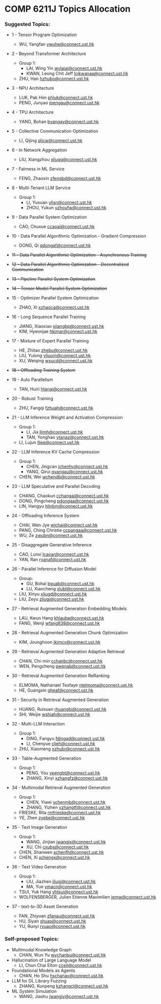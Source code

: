 # COMP 6211J Topics Allocation

### Suggested Topics:

- 1 - Tensor Program Optimization
    - WU, Yangfan [ywuhe@connect.ust.hk](mailto:ywuhe@connect.ust.hk)
- 2 - Beyond Transformer Architecture
    - Group 1:    
        - LAI, Wing Yin	[wylaiaj@connect.ust.hk](mailto:wylaiaj@connect.ust.hk)
        - KWAN, Leong Chit Jeff	[lcjkwanaa@connect.ust.hk](mailto:lcjkwanaa@connect.ust.hk)
    - ZHU, Han [hzhubo@connect.ust.hk](mailto:hzhubo@connect.ust.hk)
- 3 - NPU Architecture
    - LUK, Pak Him	[phluk@connect.ust.hk](mailto:phluk@connect.ust.hk)
    - PENG, Junyao	[jpengau@connect.ust.hk](mailto:jpengau@connect.ust.hk)
- 4 - TPU Architecture
    - YANG, Bohan [byangay@connect.ust.hk](mailto:byangay@connect.ust.hk)
- 5 - Collective Communication Optimization
    - LI, Qijing	[qlicw@connect.ust.hk](mailto:qlicw@connect.ust.hk)
- 6 - In Network Aggregation
    - LIU, Xiangzhou [xliugg@connect.ust.hk](mailto:xliugg@connect.ust.hk)
- 7 - Fairness in ML Service
    - FENG, Zhaoxin [zfengbd@connect.ust.hk](mailto:zfengbd@connect.ust.hk)
- 8 - Multi-Tenant LLM Service
    - Group 1:     
        - LI, Yuxuan [ylisn@connect.ust.hk](mailto:ylisn@connect.ust.hk)
        - ZHOU, Yukun	[yzhoufw@connect.ust.hk](mailto:yzhoufw@connect.ust.hk)
- 9 - Data Parallel System Optimization
    - CAO, Chuxue [ccaoai@connect.ust.hk](mailto:ccaoai@connect.ust.hk)
- 10 - Data Parallel Algorithmic Optimization - Gradient Compression
    - DONG, Qi [qdongaf@connect.ust.hk](mailto:qdongaf@connect.ust.hk)
- ~~11 - Data Parallel Algorithmic Optimization - Asynchronous Training~~
- ~~12 - Data Parallel Algorithmic Optimization - Decentralized Communication~~
- ~~13 - Pipeline Parallel System Optimization~~
- ~~14 - Tensor Model Parallel System Optimization~~
- 15 - Optimizer Parallel System Optimization
    - ZHAO, Xi	[xzhaoca@connect.ust.hk](mailto:xzhaoca@connect.ust.hk)
- 16 - Long Sequence Parallel Training
    - JIANG, Xiaoxiao [xjiangbp@connect.ust.hk](mailto:xjiangbp@connect.ust.hk)
    - KIM, Hyeonjae	[hkimar@connect.ust.hk](mailto:hkimar@connect.ust.hk)
- 17 - Mixture of Expert Parallel Training
    - HE, Zhitao [zhebu@connect.ust.hk](mailto:zhebu@connect.ust.hk)
    - LIU, Yulong	[yliuom@connect.ust.hk](mailto:yliuom@connect.ust.hk)
    - XU, Weiqing [wxucd@connect.ust.hk](mailto:wxucd@connect.ust.hk)
- ~~18 - Offloading Training System~~
- 19 - Auto Parallelism
    - TAN, Huiri [htanaj@connect.ust.hk](mailto:htanaj@connect.ust.hk)
- 20 - Robust Training
    - ZHU, Fangqi [fzhuah@connect.ust.hk](mailto:fzhuah@connect.ust.hk)
- 21 - LLM Inference Weight and Activation Compression
    - Group 1:
        - LI, Jia [jlimh@connect.ust.hk](mailto:jlimh@connect.ust.hk)
        - TAN, Yonghao	[ytanaz@connect.ust.hk](mailto:ytanaz@connect.ust.hk) 
    - LI, Lujun	[lliee@connect.ust.hk](mailto:lliee@connect.ust.hk)
    
- 22 - LLM Inference KV Cache Compression
    - Group 1:     
        - CHEN, Jingcan [jchenhv@connect.ust.hk](mailto:jchenhv@connect.ust.hk)
        - YANG, Qirui [qyangau@connect.ust.hk](mailto:qyangau@connect.ust.hk)
    - CHEN, Wei [wchendb@connect.ust.hk](mailto:wchendb@connect.ust.hk)
- 23 - LLM Speculative and Parallel Decoding
    - CHANG, Chaokun	[cchangai@connect.ust.hk](mailto:cchangai@connect.ust.hk)
    - DONG, Pingcheng	[pdongaa@connect.ust.hk](mailto:pdongaa@connect.ust.hk)
    - LIN, Hangyu	[hlinbm@connect.ust.hk](mailto:hlinbm@connect.ust.hk)
- 24 - Offloading Inference System
    - CHAI, Wen Jye [wjchai@connect.ust.hk](mailto:wjchai@connect.ust.hk)
    - PANG, Ching Christie [ccpangaa@connect.ust.hk](mailto:ccpangaa@connect.ust.hk)
    - WU, Ze	[zwubn@connect.ust.hk](mailto:zwubn@connect.ust.hk)
- 25 - Disaggregate Generative Inference
    - CAO, Lunxi [lcaoar@connect.ust.hk](mailto:lcaoar@connect.ust.hk)
    - YAN, Ran	[ryanaf@connect.ust.hk](mailto:ryanaf@connect.ust.hk)
- 26 - Parallel Inference for Diffusion Model
    - Group:
        - GU, Bohai [bguab@connect.ust.hk](mailto:bguab@connect.ust.hk)
        - LU, Xiaocheng	[xlubl@connect.ust.hk](mailto:xlubl@connect.ust.hk)
    - LIU, Xinyu [xliugd@connect.ust.hk](mailto:xliugd@connect.ust.hk)
    - LIU, Zeyu	[zliugj@connect.ust.hk](mailto:zliugj@connect.ust.hk)
- 27 - Retrieval Augmented Generation Embedding Models
    - LAU, Kwun Hang [khlaube@connect.ust.hk](mailto:khlaube@connect.ust.hk)
    - FANG, Wenji [wfang838@connect.ust.hk](mailto:wfang838@connect.ust.hk)
- 28 - Retrieval Augmented Generation Chunk Optimization
    - KIM, Jounghoon [jkimcv@connect.ust.hk](mailto:jkimcv@connect.ust.hk)
- 29 - Retrieval Augmented Generation Adaptive Retrieval
    - CHAN, Chi-min [cchanbc@connect.ust.hk](mailto:cchanbc@connect.ust.hk)
    - WEN, Pengcheng	[pwenab@connect.ust.hk](mailto:pwenab@connect.ust.hk)
- 30 - Retrieval Augmented Generation ReRanking
    - ELMOMA, Nathanael Tesfaye	[ntelmoma@connect.ust.hk](mailto:ntelmoma@connect.ust.hk)
    - HE, Guangxin	[gheaf@connect.ust.hk](mailto:gheaf@connect.ust.hk)
- 31 - Security in Retrieval Augmented Generation
    - HUANG, Ruixuan [rhuangbi@connect.ust.hk](mailto:rhuangbi@connect.ust.hk)
    - SHI, Weijie [wshiah@connect.ust.hk](mailto:wshiah@connect.ust.hk)
- 32 - Multi-LLM Interaction
    - Group 1:    
        - DING, Fangyu	[fdingad@connect.ust.hk](mailto:fdingad@connect.ust.hk)
        - LI, Chenyue [clieh@connect.ust.hk](mailto:clieh@connect.ust.hk)
    - ZHU, Xiaomeng [xzhubr@connect.ust.hk](mailto:xzhubr@connect.ust.hk)
- 33 - Table-Augmented Generation
    - Group 1:    
        - PENG, You [ypengbt@connect.ust.hk](mailto:ypengbt@connect.ust.hk)
        - ZHANG, Xinyi	[xzhangfz@connect.ust.hk](mailto:xzhangfz@connect.ust.hk)
- 34 - Multimodal Retrieval Augmented Generation
    - Group 1: 
        - CHEN, Yiwei [ychenmb@connect.ust.hk](mailto:ychenmb@connect.ust.hk)
        - ZHANG, Yizhen [yzhangtf@connect.ust.hk](mailto:yzhangtf@connect.ust.hk)
    - FRIESKE, Rita	[rmfrieske@connect.ust.hk](mailto:rmfrieske@connect.ust.hk)
    - YE, Zhen	[zyebe@connect.ust.hk](mailto:zyebe@connect.ust.hk)
- 35 - Text Image Generation
    - Group 1:
        - WANG, Jinjian	[jwangjx@connect.ust.hk](mailto:jwangjx@connect.ust.hk)
        - XU, Chi	[cxubs@connect.ust.hk](mailto:cxubs@connect.ust.hk)          
    - CHEN, Shanwen [schenfh@connect.ust.hk](mailto:schenfh@connect.ust.hk)
    - CHEN, Xi	[xchengx@connect.ust.hk](mailto:xchengx@connect.ust.hk)
- 36 - Text Video Generation
    - Group 1:     
        - LIU, Jiazhen [jliugj@connect.ust.hk](mailto:jliugj@connect.ust.hk)
        - MA, Yue [ymacn@connect.ust.hk](mailto:ymacn@connect.ust.hk)
    - TSUI, Yuk Hang [yhtsui@connect.ust.hk](mailto:yhtsui@connect.ust.hk)
    - WOLFENSBERGER, Julien Etienne Maximilien [jemw@connect.ust.hk](mailto:jemw@connect.ust.hk)
- 37 - text-to-3D Asset Generation
    - FAN, Zhiyuan	[zfanau@connect.ust.hk](mailto:zfanau@connect.ust.hk)
    - HU, Siyan [shuas@connect.ust.hk](mailto:shuas@connect.ust.hk)
    - YU, Runyi [ryuao@connect.ust.hk](mailto:ryuao@connect.ust.hk)

### Self-proposed Topics:

- Multimodal Knowledge Graph
    - CHAN, Wun Yu [wychanbu@connect.ust.hk](mailto:wychanbu@connect.ust.hk)
- Hallucination of Large Language Model
    - LI, Chun Chai Elton	[cceli@connect.ust.hk](mailto:cceli@connect.ust.hk)
- Foundational Models as Agents
    - CHAN, Ho Shu [hschanav@connect.ust.hk](mailto:hschanav@connect.ust.hk)
- LLM for DL Library Fuzzing
    - ZHANG, Kunpeng [kzhangcl@connect.ust.hk](mailto:kzhangcl@connect.ust.hk)
- ML System Simulation
   - WANG, Jiashu [jwangjv@connect.ust.hk](mailto:jwangjv@connect.ust.hk)
